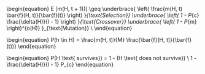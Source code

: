 


\begin{equation}
	E [m(H, t + 1))] \geq
		\underbrace{
			\left( \frac{m(H, t) \bar{f}(H, t)}{\bar{f}(t)} \right)
		}_{\text{Selection}}
		\underbrace{
			\left( 1 - P_{c} \frac{\delta(H)}{l - 1} \right)
		}_{\text{Crossover}}
		\underbrace{
			\left( 1 - P_{m} \right)^{o(H)}
		}_{\text{Mutation}} \\
\end{equation}


\begin{equation}
	P(h \in H) = \frac{m(H, t)}{M} \frac{\bar{f}(H, t)}{\bar{f}(t))}
\end{equation}

\begin{equation}
	P(H \text{ survives}) = 1 - (H \text{ does not survive}) \\
	1 - \frac{\delta(H)}{l - 1} P_{c}
\end{equation}
